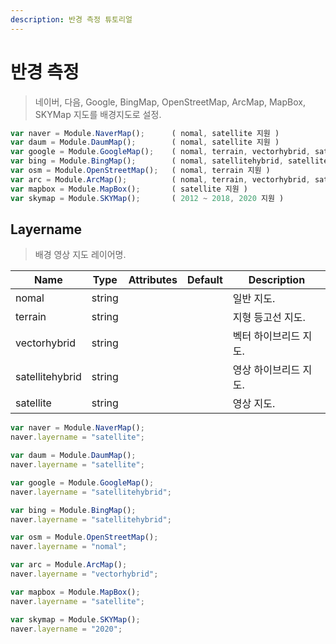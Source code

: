 ```yaml
---
description: 반경 측정 튜토리얼
---
```


# 반경 측정

> 네이버, 다음, Google, BingMap, OpenStreetMap, ArcMap, MapBox, SKYMap 지도를 배경지도로 설정.

```javascript
var naver = Module.NaverMap();		( nomal, satellite 지원 )
var daum = Module.DaumMap();		( nomal, satellite 지원 )
var google = Module.GoogleMap();	( nomal, terrain, vectorhybrid, satellitehybrid, satellite 지원 )
var bing = Module.BingMap();		( nomal, satellitehybrid, satellite 지원 )
var osm = Module.OpenStreetMap();	( nomal, terrain 지원 )
var arc = Module.ArcMap();			( nomal, terrain, vectorhybrid, satellite 지원 )
var mapbox = Module.MapBox();		( satellite 지원 )
var skymap = Module.SKYMap();		( 2012 ~ 2018, 2020 지원 )
```

## Layername

> 배경 영상 지도 레이어명.

| Name            | Type   | Attributes | Default | Description                           |
| --------------- | ------ | ---------- | ------- | ------------------------------------- |
| nomal      	  | string |            |         | 일반 지도.                |
| terrain         | string |            |         | 지형 등고선 지도.                 |
| vectorhybrid    | string |            |         | 벡터 하이브리드 지도.               |
| satellitehybrid | string |            |         | 영상 하이브리드 지도.                 |
| satellite 	  | string |            |         | 영상 지도.           |

```javascript
var naver = Module.NaverMap();
naver.layername = "satellite";

var daum = Module.DaumMap();
naver.layername = "satellite";

var google = Module.GoogleMap();
naver.layername = "satellitehybrid";

var bing = Module.BingMap();
naver.layername = "satellitehybrid";

var osm = Module.OpenStreetMap();
naver.layername = "nomal";

var arc = Module.ArcMap();
naver.layername = "vectorhybrid";

var mapbox = Module.MapBox();
naver.layername = "satellite";

var skymap = Module.SKYMap();
naver.layername = "2020";
```